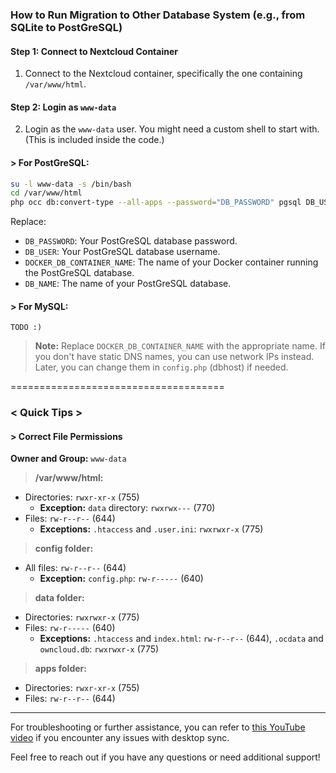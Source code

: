 ### How to Run Migration to Other Database System (e.g., from SQLite to PostGreSQL)

#### Step 1: Connect to Nextcloud Container
1. Connect to the Nextcloud container, specifically the one containing `/var/www/html`.

#### Step 2: Login as `www-data`
2. Login as the `www-data` user. You might need a custom shell to start with. (This is included inside the code.)

#### > For PostGreSQL:

```bash
su -l www-data -s /bin/bash
cd /var/www/html
php occ db:convert-type --all-apps --password="DB_PASSWORD" pgsql DB_USER DOCKER_DB_CONTAINER_NAME DB_NAME
```

Replace:
- `DB_PASSWORD`: Your PostGreSQL database password.
- `DB_USER`: Your PostGreSQL database username.
- `DOCKER_DB_CONTAINER_NAME`: The name of your Docker container running the PostGreSQL database.
- `DB_NAME`: The name of your PostGreSQL database.

#### > For MySQL:
```
TODO :)
```

> **Note:** Replace `DOCKER_DB_CONTAINER_NAME` with the appropriate name. If you don't have static DNS names, you can use network IPs instead. Later, you can change them in `config.php` (dbhost) if needed.

=====================================

### < Quick Tips >

#### > Correct File Permissions

**Owner and Group:** `www-data`

> **/var/www/html:**
- Directories: `rwxr-xr-x` (755) 
  - **Exception:** `data` directory: `rwxrwx---` (770)
- Files: `rw-r--r--` (644)
  - **Exceptions:** `.htaccess` and `.user.ini`: `rwxrwxr-x` (775)

> **config folder:**
- All files: `rw-r--r--` (644)
  - **Exception:** `config.php`: `rw-r-----` (640)

> **data folder:**
- Directories: `rwxrwxr-x` (775)
- Files: `rw-r-----` (640)
  - **Exceptions:** `.htaccess` and `index.html`: `rw-r--r--` (644), `.ocdata` and `owncloud.db`: `rwxrwxr-x` (775)

> **apps folder:**
- Directories: `rwxr-xr-x` (755)
- Files: `rw-r--r--` (644)


---

For troubleshooting or further assistance, you can refer to [this YouTube video](https://www.youtube.com/watch?v=iFHbzWhKfuU&t=570s) if you encounter any issues with desktop sync.

Feel free to reach out if you have any questions or need additional support!